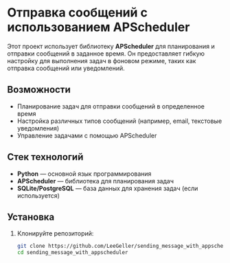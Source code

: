# Отправка сообщений с использованием APScheduler

Этот проект использует библиотеку **APScheduler** для планирования и отправки сообщений в заданное время. Он предоставляет гибкую настройку для выполнения задач в фоновом режиме, таких как отправка сообщений или уведомлений.

## Возможности
- Планирование задач для отправки сообщений в определенное время
- Настройка различных типов сообщений (например, email, текстовые уведомления)
- Управление задачами с помощью APScheduler

## Стек технологий
- **Python** — основной язык программирования
- **APScheduler** — библиотека для планирования задач
- **SQLite/PostgreSQL** — база данных для хранения задач (если используется)

## Установка

1. Клонируйте репозиторий:
   ```bash
   git clone https://github.com/LeeGeller/sending_message_with_appscheduler.git
   cd sending_message_with_appscheduler
